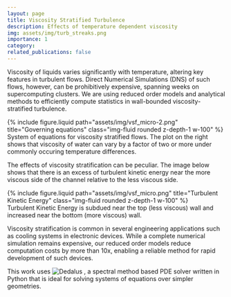 ```yaml
---
layout: page
title: Viscosity Stratified Turbulence
description: Effects of temperature dependent viscosity 
img: assets/img/turb_streaks.png
importance: 1
category: 
related_publications: false
---
```


Viscosity of liquids varies significantly with temperature, altering key features in turbulent flows. Direct Numerical Simulations (DNS) of such flows, however,
can be prohibitively expensive, spanning weeks on supercomputing clusters. We are using reduced order models and analytical methods to efficiently compute statistics in 
wall-bounded viscosity-stratified turbulence. 

<div class="row justify-content-sm-center">
    <div class="col-sm-12 mt-3 mt-md-0">
        {% include figure.liquid path="assets/img/vsf_micro-2.png" title="Governing equations" class="img-fluid rounded z-depth-1 w-100" %}
    </div>
</div>
<div class="caption text-center">
    System of equations for viscosity stratified flows. The plot on the right shows that viscosity of water can vary by a factor of two or more under commonly occuring temperature differences.
</div>

The effects of viscosity stratification can be peculiar. The image below shows that there is an excess of turbulent kinetic energy near the more viscous side of the channel relative to the less viscous side. 

<div class="row justify-content-sm-center">
    <div class="col-sm-12 mt-3 mt-md-0">
        {% include figure.liquid path="assets/img/vsf_micro.png" title="Turbulent Kinetic Energy" class="img-fluid rounded z-depth-1 w-100" %}
    </div>
</div>
<div class="caption text-center">
    Turbulent Kinetic Energy is subdued near the top (less viscous) wall and increased near the bottom (more viscous) wall.
</div>

Viscosity stratification is common in several engineering applications such as cooling systems in electronic devices. While a complete numerical simulation remains expensive, our reduced order models reduce computation costs by more than 10x, enabling a reliable method for rapid development of such devices.

This work uses ![Dedalus](https://dedalus-project.org/) , a spectral method based PDE solver written in Python that is ideal for solving systems of equations over simpler geometries.



